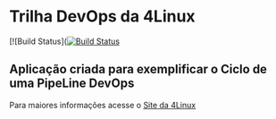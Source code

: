 # Trilha DevOps da 4Linux

<!-- Altere a Flag abaixo com sua URL do Travis -->
[![Build Status]([![Build Status](https://travis-ci.org/alexrip20/DevOpsLab-HelloWorld.svg?branch=master)](https://travis-ci.org/alexrip20/DevOpsLab-HelloWorld)

## Aplicação criada para exemplificar o Ciclo de uma PipeLine DevOps


Para maiores informações acesse o [Site da 4Linux](https://www.4linux.com.br/cursos/devops)
